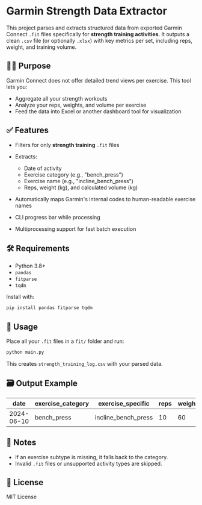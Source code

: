 # Garmin Strength Data Extractor

This project parses and extracts structured data from exported Garmin Connect `.fit` files specifically for **strength training activities**. It outputs a clean `.csv` file (or optionally `.xlsx`) with key metrics per set, including reps, weight, and training volume.

## 🏋️‍♂️ Purpose

Garmin Connect does not offer detailed trend views per exercise. This tool lets you:

* Aggregate all your strength workouts
* Analyze your reps, weights, and volume per exercise
* Feed the data into Excel or another dashboard tool for visualization

## ✅ Features

* Filters for only **strength training** `.fit` files
* Extracts:

  * Date of activity
  * Exercise category (e.g., "bench\_press")
  * Exercise name (e.g., "incline\_bench\_press")
  * Reps, weight (kg), and calculated volume (kg)
* Automatically maps Garmin's internal codes to human-readable exercise names
* CLI progress bar while processing
* Multiprocessing support for fast batch execution

## 🛠 Requirements

* Python 3.8+
* `pandas`
* `fitparse`
* `tqdm`

Install with:

```bash
pip install pandas fitparse tqdm
```

## 📂 Usage

Place all your `.fit` files in a `fit/` folder and run:

```bash
python main.py
```

This creates `strength_training_log.csv` with your parsed data.

## 🗃 Output Example

| date       | exercise\_category | exercise\_specific    | reps | weight\_kg | volume\_kg |
| ---------- | ------------------ | --------------------- | ---- | ---------- | ---------- |
| 2024-06-10 | bench\_press       | incline\_bench\_press | 10   | 60         | 600        |

## 📌 Notes

* If an exercise subtype is missing, it falls back to the category.
* Invalid `.fit` files or unsupported activity types are skipped.

## 📜 License

MIT License